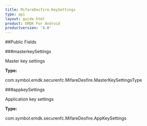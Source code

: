 ```yaml
---
title: MifareDesfire.KeySettings
type: api
layout: guide.html
product: EMDK For Android
productversion: '4.0'
---
```





##Public Fields

###masterkeySettings

Master key settings

**Type:**

com.symbol.emdk.securenfc.MifareDesfire.MasterKeySettingsType

###appkeySettings

Application key settings

**Type:**

com.symbol.emdk.securenfc.MifareDesfire.AppKeySettings












